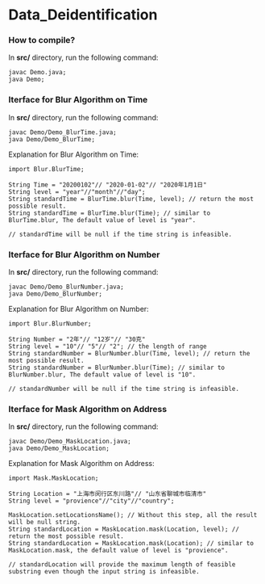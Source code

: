 # Data_Deidentification

### How to compile?
In **src/** directory, run the following command:
```
javac Demo.java;
java Demo;
```

### Iterface for Blur Algorithm on Time
In **src/** directory, run the following command:
```
javac Demo/Demo_BlurTime.java;
java Demo/Demo_BlurTime;
```
Explanation for Blur Algorithm on Time:
```
import Blur.BlurTime;

String Time = "20200102"// "2020-01-02"// "2020年1月1日"
String level = "year"//"month"//"day";
String standardTime = BlurTime.blur(Time, level); // return the most possible result.
String standardTime = BlurTime.blur(Time); // similar to BlurTime.blur, The default value of level is "year".

// standardTime will be null if the time string is infeasible.
```

### Iterface for Blur Algorithm on Number
In **src/** directory, run the following command:
```
javac Demo/Demo_BlurNumber.java;
java Demo/Demo_BlurNumber;
```
Explanation for Blur Algorithm on Number:
```
import Blur.BlurNumber;

String Number = "2年"// "12岁"// "30克"
String level = "10"// "5"// "2"; // the length of range
String standardNumber = BlurNumber.blur(Time, level); // return the most possible result.
String standardNumber = BlurNumber.blur(Time); // similar to BlurNumber.blur, The default value of level is "10".

// standardNumber will be null if the time string is infeasible.
```

### Iterface for Mask Algorithm on Address
In **src/** directory, run the following command:
```
javac Demo/Demo_MaskLocation.java;
java Demo/Demo_MaskLocation;
```
Explanation for Mask Algorithm on Address:
```
import Mask.MaskLocation;

String Location = "上海市闵行区东川路"// "山东省聊城市临清市"
String level = "provience"//"city"//"country";

MaskLocation.setLocationsName(); // Without this step, all the result will be null string.
String standardLocation = MaskLocation.mask(Location, level); // return the most possible result.
String standardLocation = MaskLocation.mask(Location); // similar to MaskLocation.mask, the default value of level is "provience".

// standardLocation will provide the maximum length of feasible substring even though the input string is infeasible.
```
